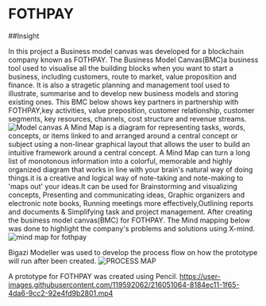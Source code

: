 # FOTHPAY

##Insight

In this project a Business model canvas was developed for a blockchain company known as FOTHPAY.
The Business Model Canvas(BMC)a business tool used to visualise all the building blocks when you want to start a business, including customers, route to market, value proposition and finance. It is also a stragetic planning and management tool used to illustrate, summarise and to develop new business models and storing existing ones.
This BMC below shows key partners in partnership with FOTHPAY,key activities, value preposition, customer relationship, customer segments, key resources, channels, cost structure and revenue streams.
![Model canvas](https://user-images.githubusercontent.com/119592062/215353810-ceb1f82a-c0bb-42fb-84cb-ea26567f78a5.png)
A Mind Map is a diagram for representing tasks, words, concepts, or items linked to and arranged around a central concept or subject using a non-linear graphical layout that allows the user to build an intuitive framework around a central concept. A Mind Map can turn a long list of monotonous information into a colorful, memorable and highly organized diagram that works in line with your brain's natural way of doing things.it is a creative and logical way of note-taking and note-making to 'maps out' your ideas.It can be used for Brainstorming and visualizing concepts, Presenting and communicating ideas, Graphic organizers and electronic note books, Running meetings more effectively,Outlining reports and documents & Simplifying task and project management. After creating the business model canvas(BMC) for FOTHPAY.
The Mind mapping below was done to highlight the company's problems and solutions using X-mind.
 ![mind map for fothpay](https://user-images.githubusercontent.com/119592062/215354904-72fd5257-0c1f-42f9-9a7f-4a812206169c.png)

 Bigazi Modeller was used to develop the process flow on how the prototype will run after been created.
 ![PROCESS MAP](https://user-images.githubusercontent.com/119592062/215353920-f99eb087-5cec-4cca-81fc-40063d6b59c8.png)

 A prototype for FOTHPAY was created using Pencil.
https://user-images.githubusercontent.com/119592062/216051064-8184ec11-1f65-4da6-9cc2-92e4fd9b2801.mp4

 

